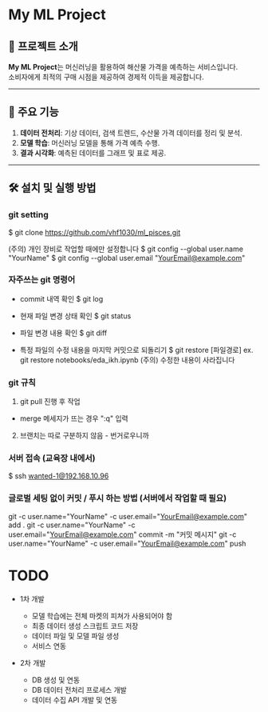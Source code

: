 # My ML Project

## 📖 프로젝트 소개
**My ML Project**는 머신러닝을 활용하여 해산물 가격을 예측하는 서비스입니다.  
소비자에게 최적의 구매 시점을 제공하여 경제적 이득을 제공합니다.

---

## 🚀 주요 기능
1. **데이터 전처리**: 기상 데이터, 검색 트렌드, 수산물 가격 데이터를 정리 및 분석.
2. **모델 학습**: 머신러닝 모델을 통해 가격 예측 수행.
3. **결과 시각화**: 예측된 데이터를 그래프 및 표로 제공.

---

## 🛠️ 설치 및 실행 방법


### git setting
$ git clone https://github.com/vhf1030/ml_pisces.git

(주의) 개인 장비로 작업할 때에만 설정합니다
$ git config --global user.name "YourName"
$ git config --global user.email "YourEmail@example.com"


### 자주쓰는 git 명령어
- commit 내역 확인
$ git log

- 현재 파일 변경 상태 확인
$ git status

- 파일 변경 내용 확인
$ git diff

- 특정 파일의 수정 내용을 마지막 커밋으로 되돌리기
$ git restore [파일경로]
ex. git restore notebooks/eda_ikh.ipynb
(주의) 수정한 내용이 사라집니다


### git 규칙
1. git pull 진행 후 작업
- merge 메세지가 뜨는 경우 ":q" 입력
2. 브랜치는 따로 구분하지 않음 - 번거로우니까

### 서버 접속 (교육장 내에서)
$ ssh wanted-1@192.168.10.96

### 글로벌 세팅 없이 커밋 / 푸시 하는 방법 (서버에서 작업할 때 필요)
git -c user.name="YourName" -c user.email="YourEmail@example.com" add .
git -c user.name="YourName" -c user.email="YourEmail@example.com" commit -m "커밋 메시지"
git -c user.name="YourName" -c user.email="YourEmail@example.com" push




# TODO
- 1차 개발
    - 모델 학습에는 전체 마켓의 피쳐가 사용되어야 함
    - 최종 데이터 생성 스크립트 코드 저장
    - 데이터 파일 및 모델 파일 생성
    - 서비스 연동

- 2차 개발
    - DB 생성 및 연동
    - DB 데이터 전처리 프로세스 개발
    - 데이터 수집 API 개발 및 연동
